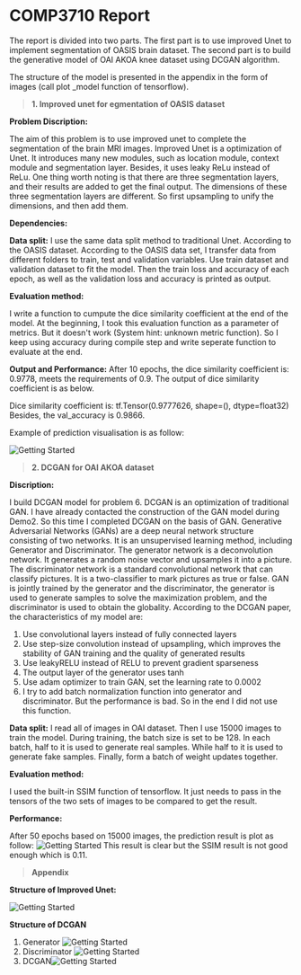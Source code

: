# **COMP3710 Report**
The report is divided into two parts. The first part is to use improved Unet to implement segmentation of OASIS brain dataset. The second part is to build the generative model of OAI AKOA knee dataset using DCGAN algorithm.

The structure of the model is presented in the appendix in the form of images (call plot _model function of tensorflow).
>**1. Improved unet for egmentation of OASIS dataset**

**Problem Discription:**

The aim of this problem is to use improved unet to complete the segmentation of the brain MRI images. Improved Unet is a optimization of  Unet. It introduces many new modules, such as location module, context module and segmentation layer. Besides, it uses leaky ReLu instead of ReLu. One thing worth noting is that there are three segmentation layers, and their results are added to get the final output. The dimensions of these three segmentation layers are different. So first upsampling to unify the dimensions, and then add them.


**Dependencies:**



**Data split:**
I use the same data split method to traditional Unet. According to the OASIS dataset. According to the OASIS data set, I transfer data from different folders to train, test and validation variables. Use train dataset and validation dataset to fit the model. Then the train loss and accuracy of each epoch, as well as the validation loss and accuracy is printed as output.

**Evaluation method:**

I write a function to cumpute the dice similarity coefficient at the end of the model. At the beginning, I took this evaluation function as a parameter of metrics. But it doesn't work (System hint: unknown metric function). So I keep using accuracy during compile step and write seperate function to evaluate at the end.

**Output and Performance:**
After 10 epochs, the dice similarity coefficient is: 0.9778, meets the requirements of 0.9. The output of dice similarity coefficient is as below. 

Dice similarity coefficient is:  tf.Tensor(0.9777626, shape=(), dtype=float32)
Besides, the val_accuracy is 0.9866. 

Example of prediction visualisation is as follow:

![Getting Started](ImprovedUnetPredict.png)

>**2. DCGAN for OAI AKOA dataset**

**Discription:**

I build DCGAN model for problem 6. DCGAN is an optimization of traditional GAN. I have already contacted the construction of the GAN model during Demo2. So this time I completed DCGAN on the basis of GAN. Generative Adversarial Networks (GANs) are a deep neural network structure consisting of two networks. It is an unsupervised learning method, including Generator and Discriminator. The generator network is a deconvolution network. It generates a random noise vector and upsamples it into a picture. The discriminator network is a standard convolutional network that can classify pictures. It is a two-classifier to mark pictures as true or false. GAN is jointly trained by the generator and the discriminator, the generator is used to generate samples to solve the maximization problem, and the discriminator is used to obtain the globality.
According to the DCGAN paper, the characteristics of my model are:
1. Use convolutional layers instead of fully connected layers
2. Use step-size convolution instead of upsampling, which improves the stability of GAN training and the quality of generated results
3. Use leakyRELU instead of RELU to prevent gradient sparseness
4. The output layer of the generator uses tanh
5. Use adam optimizer to train GAN, set the learning rate to 0.0002
6. I try to add batch normalization function into generator and discriminator. But the performance is bad. So in the end I did not use this function.

**Data split:**
I read all of images in OAI dataset. Then I use 15000 images to train the model. During training, the batch size is set to be 128. In each batch, half to it is used to generate real samples. While half to it is used to generate fake samples. Finally, form a batch of weight updates together.

**Evaluation method:**

I used the built-in SSIM function of tensorflow. It just needs to pass in the tensors of the two sets of images to be compared to get the result.

**Performance:**

After 50 epochs based on 15000 images, the prediction result is plot as follow:
![Getting Started](DCGANPredict.png)
This result is clear but the SSIM result is not good enough which is 0.11.

>**Appendix**

**Structure of Improved Unet:**

![Getting Started](ImprovedUnet.png)

**Structure of DCGAN**
1. Generator
![Getting Started](Generator.png)
2. Discriminator
![Getting Started](Discriminator.png)
3. DCGAN![Getting Started](Gan.png)